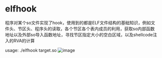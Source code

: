 # elfhook
程序对某个so文件实现了hook，使用到的都是ELF文件结构的基础知识，例如文件头、节区头、程序头的读取，各个节区各个表内成员的利用，获取so内部函数地址以及外部so导入函数地址，寻找节区指定大小的空白区域，以及shellcode注入的RVA的计算

usage: ./elfhook target.so
![image](https://user-images.githubusercontent.com/55396347/192754575-f0d48592-b356-406e-92f8-30455d7a71d0.png)
